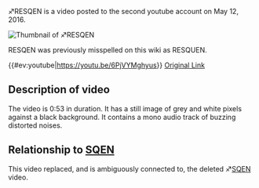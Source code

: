 ♐RESQEN is a video posted to the second youtube account on May 12, 2016.

![Thumbnail of ♐RESQEN](_Forgot_which_one_this_was.jpg
"Thumbnail of ♐RESQEN")

RESQEN was previously misspelled on this wiki as RESQUEN.

{{\#ev:youtube|<https://youtu.be/6PjVYMghyus>}} [Original
Link](https://www.youtube.com/watch?v=GG5xjCIIaEE)

## Description of video

The video is 0:53 in duration. It has a still image of grey and white
pixels against a black background. It contains a mono audio track of
buzzing distorted noises.

## Relationship to [SQEN](SQEN "wikilink")

This video replaced, and is ambiguously connected to, the deleted
♐[SQEN](SQEN "wikilink") video.
